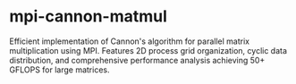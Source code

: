 # mpi-cannon-matmul
Efficient implementation of Cannon's algorithm for parallel matrix multiplication using MPI. Features 2D process grid organization, cyclic data distribution, and comprehensive performance analysis achieving 50+ GFLOPS for large matrices.

